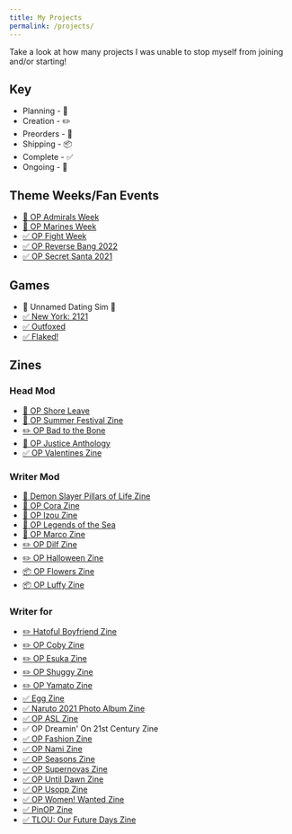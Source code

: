 ```yaml
---
title: My Projects
permalink: /projects/
---
```


Take a look at how many projects I was unable to stop myself from joining and/or starting!

## Key

* Planning - 💭
* Creation - ✏️
* Preorders - 💸
* Shipping - 📦
* Complete - ✅
* Ongoing - 🔁

## Theme Weeks/Fan Events

* [🔁 OP Admirals Week](https://twitter.com/PieceWeek)
* [🔁 OP Marines Week](https://twitter.com/marines_one)
* [✅ OP Fight Week](https://twitter.com/opfightweek)
* [✅ OP Reverse Bang 2022](https://twitter.com/ReverseBang)
* [✅ OP Secret Santa 2021](https://twitter.com/OP_SecretSanta)

## Games

* 💭 Unnamed Dating Sim 👀
* [✅ New York: 2121](https://zipcodeman.itch.io/new-york-2121)
* [✅ Outfoxed](https://zipcodeman.itch.io/outfoxed)
* [✅ Flaked!](https://zipcodeman.itch.io/flaked)

## Zines

### Head Mod

* [💭 OP Shore Leave](https://twitter.com/OpMarines)
* [💭 OP Summer Festival Zine](https://twitter.com/summerfest_zine)
* [✏️ OP Bad to the Bone](https://twitter.com/OPBadbone)
* [💸 OP Justice Anthology](https://twitter.com/op_justicezine)
* [✅ OP Valentines Zine](https://twitter.com/opvsdayzine)

### Writer Mod

* [💭 Demon Slayer Pillars of Life Zine](https://twitter.com/)
* [💭 OP Cora Zine](https://twitter.com/TheCorazine)
* [💭 OP Izou Zine](https://twitter.com/OPIzouZine)
* [💭 OP Legends of the Sea](https://twitter.com/opmythologyzine)
* [💭 OP Marco Zine](https://twitter.com/opmarcozine)
* [✏️ OP Dilf Zine](https://twitter.com/opdilfzine)
* [✏️ OP Halloween Zine](https://twitter.com/OPHalloweenZine)
* [📦 OP Flowers Zine](https://twitter.com/OPFlowersZine)
* [📦 OP Luffy Zine](https://twitter.com/opluffyzine)

### Writer for

* [✏️ Hatoful Boyfriend Zine](https://twitter.com/hatokare_zine)
* [✏️ OP Coby Zine](https://cobyzine.carrd.co/)
* [✏️ OP Esuka Zine](https://twitter.com/acexisuka)
* [✏️ OP Shuggy Zine](https://twitter.com/shggyzine)
* [✏️ OP Yamato Zine](https://twitter.com/YamabroZine)
* [✅ Egg Zine](https://twitter.com/aneggzine)
* [✅ Naruto 2021 Photo Album Zine](https://naruto-photo-album.tumblr.com/post/662916555865210880/naruto-photo-album-2021)
* [✅ OP ASL Zine](https://twitter.com/ASLbasedZine)
* ✅ OP Dreamin' On 21st Century Zine
* [✅ OP Fashion Zine](https://twitter.com/OPfashionzine)
* [✅ OP Nami Zine](https://twitter.com/opnamizine)
* [✅ OP Seasons Zine](https://twitter.com/OPZineProject)
* [✅ OP Supernovas Zine](https://twitter.com/OPsupernovas)
* [✅ OP Until Dawn Zine](https://twitter.com/UntilDawnOP)
* [✅ OP Usopp Zine](https://twitter.com/WomenWantedZine)
* [✅ OP Women! Wanted Zine](https://twitter.com/WomenWantedZine)
* [✅ PinOP Zine](https://twitter.com/pinopzine)
* [✅ TLOU: Our Future Days Zine](https://twitter.com/OurFuture_Tlou)
